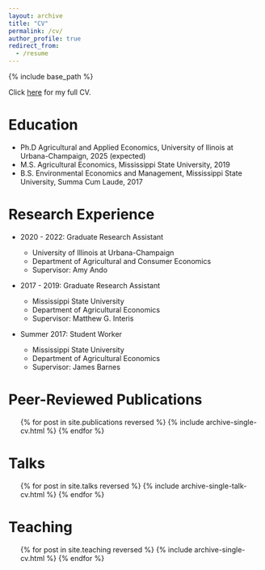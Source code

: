 ```yaml
---
layout: archive
title: "CV"
permalink: /cv/
author_profile: true
redirect_from:
  - /resume
---
```


{% include base_path %}

Click <a href="/files/CV_7_2024.pdf" target="_blank">here</a> for my full CV.

Education
======
* Ph.D Agricultural and Applied Economics, University of Ilinois at Urbana-Champaign, 2025 (expected)
* M.S. Agricultural Economics, Mississippi State University, 2019
* B.S. Environmental Economics and Management, Mississippi State University, Summa Cum Laude, 2017

Research Experience
======
* 2020 - 2022: Graduate Research Assistant
  * University of Illinois at Urbana-Champaign
  * Department of Agricultural and Consumer Economics
  * Supervisor: Amy Ando
    
* 2017 - 2019: Graduate Research Assistant
  * Mississippi State University
  * Department of Agricultural Economics
  * Supervisor: Matthew G. Interis
 
* Summer 2017: Student Worker
  * Mississippi State University
  * Department of Agricultural Economics
  * Supervisor: James Barnes 

Peer-Reviewed Publications
======
  <ul>{% for post in site.publications reversed %}
    {% include archive-single-cv.html %}
  {% endfor %}</ul>
  
Talks
======
  <ul>{% for post in site.talks reversed %}
    {% include archive-single-talk-cv.html  %}
  {% endfor %}</ul>
  
Teaching
======
  <ul>{% for post in site.teaching reversed %}
    {% include archive-single-cv.html %}
  {% endfor %}</ul>
  

